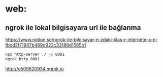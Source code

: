 
# web:

## ngrok ile lokal bilgisayara url ile bağlanma

https://www.notion.so/ngrok-ile-bilgisayar-n-zdaki-klas-r-internete-a-n-fbcd3f71907b489d922c33188d1585b1

``` bash
npx http-server ./ -p 8081
ngrok http 8081
``` 

http://e509820934.ngrok.io

